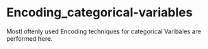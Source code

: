 # Encoding_categorical-variables
Mostl oftenly used Encoding techniques for categorical Varibales are performed here.
